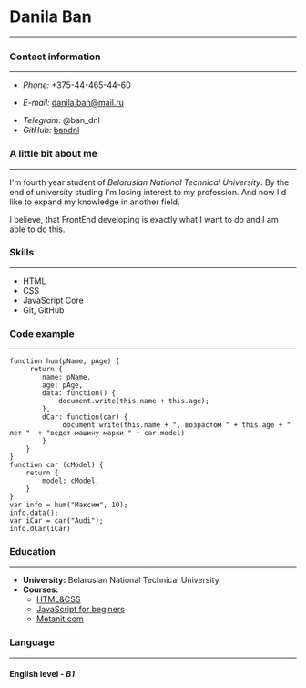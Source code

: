 # **Danila Ban**
*************
### Contact information
********************
* *Phone:* +375-44-465-44-60
+ *E-mail:* danila.ban@mail.ru
* *Telegram:* @ban_dnl
* *GitHub:* [bandnl](https://github.com/bandnl)

### A little bit about me
*********************
I'm fourth year student of *Belarusian National Technical University*. By the end of university studing I'm losing interest to my profession. And now I'd like to expand my knowledge in another field. 

I believe, that FrontEnd developing is exactly what I want to do and I am able to do this.

### Skills
*******************
* HTML
* CSS
* JavaScript Core
* Git, GitHub

### Code example
***************
```
function hum(pName, pAge) {
     return {
        name: pName,
        age: pAge,
        data: function() {
            document.write(this.name + this.age);
        },
        dCar: function(car) {
             document.write(this.name + ", возрастом " + this.age + " лет "  + "ведет машину марки " + car.model)
        }
    }
}
function car (cModel) {
    return {
        model: cModel,
    }
}
var info = hum("Максим", 10);
info.data();
var iCar = car("Audi");
info.dCar(iCar)
```
### Education
************
* **University:** Belarusian National Technical University
* **Courses:**
    + [HTML&CSS](https://stepik.org/course/38218/syllabus?after_pass_reset=true)
    + [JavaScript for beginers](https://stepik.org/course/2223/syllabus)  
    + [Metanit.com](https://metanit.com/)

### Language
****************
#### English level - ***B1***
